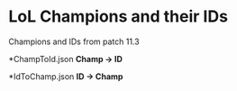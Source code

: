 # LoL Champions and their IDs

Champions and IDs from patch 11.3

*ChampToId.json   **Champ -> ID**

*IdToChamp.json   **ID -> Champ**
